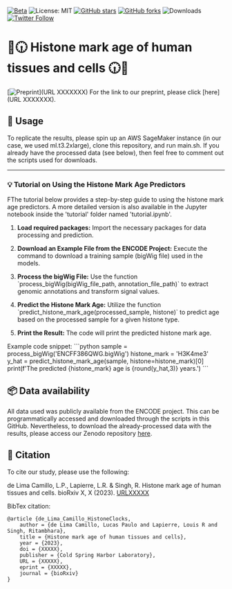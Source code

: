 [![Beta](https://img.shields.io/badge/status-beta-yellow)](https://github.com/rsinghlab/HistoneClocks)
![License: MIT](https://img.shields.io/badge/License-MIT-yellow.svg)
[![GitHub stars](https://img.shields.io/github/stars/USERNAME/REPO_NAME)](https://github.com/USERNAME/REPO_NAME/stargazers)
[![GitHub forks](https://img.shields.io/github/forks/USERNAME/REPO_NAME)](https://github.com/USERNAME/REPO_NAME/network/members)
![Downloads](https://img.shields.io/github/downloads/username/repository/total)
[![Twitter Follow](https://img.shields.io/twitter/follow/ollimacsacul?style=social)](https://twitter.com/ollimacsacul)

# 🧬🕡 Histone mark age of human tissues and cells 🕡🧬

[![Preprint](https://img.shields.io/badge/Preprint-Link-blue)](URL XXXXXXX)
For the link to our preprint, please click [here](URL XXXXXXX).


## 🚀 Usage

To replicate the results, please spin up an AWS SageMaker instance (in our case, we used ml.t3.2xlarge), clone this repository, and run main.sh. If you already have the processed data (see below), then feel free to comment out the scripts used for downloads.

---

### 💡 Tutorial on Using the Histone Mark Age Predictors

FThe tutorial below provides a step-by-step guide to using the histone mark age predictors. A more detailed version is also available in the Jupyter notebook inside the 'tutorial' folder named 'tutorial.ipynb'.

1. **Load required packages:**
   Import the necessary packages for data processing and prediction.

2. **Download an Example File from the ENCODE Project:**
   Execute the command to download a training sample (bigWig file) used in the models.

3. **Process the bigWig File:**
   Use the function \`process_bigWig(bigWig_file_path, annotation_file_path)\` to extract genomic annotations and transform signal values.

4. **Predict the Histone Mark Age:**
   Utilize the function \`predict_histone_mark_age(processed_sample, histone)\` to predict age based on the processed sample for a given histone type.

5. **Print the Result:**
   The code will print the predicted histone mark age.

Example code snippet:
\```python
sample = process_bigWig('ENCFF386QWG.bigWig')
histone_mark = 'H3K4me3'
y_hat = predict_histone_mark_age(sample, histone=histone_mark)[0]
print(f'The predicted {histone_mark} age is {round(y_hat,3)} years.')
\```

## 📦 Data availability

All data used was publicly available from the ENCODE project. This can be programmatically accessed and downloaded through the scripts in this GitHub. Nevertheless, to download the already-processed data with the results, please access our Zenodo repository [here](URLXXXXXXX).

## 📝 Citation

To cite our study, please use the following:

de Lima Camillo, L.P., Lapierre, L.R. & Singh, R. Histone mark age of human tissues and cells. bioRxiv X, X (2023). [URLXXXXX](URLXXXXX)

BibTex citation:
```
@article {de_Lima_Camillo_HistoneClocks,
	author = {de Lima Camillo, Lucas Paulo and Lapierre, Louis R and Singh, Ritambhara},
	title = {Histone mark age of human tissues and cells},
	year = {2023},
	doi = {XXXXX},
	publisher = {Cold Spring Harbor Laboratory},
	URL = {XXXXX},
	eprint = {XXXXX},
	journal = {bioRxiv}
}
```
